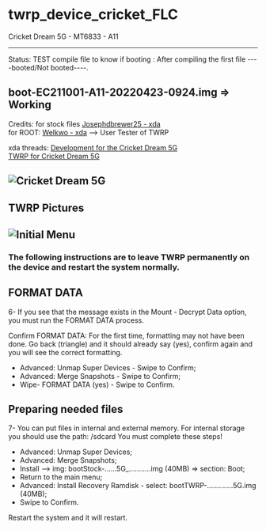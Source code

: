 # twrp_device_cricket_FLC
Cricket Dream 5G - MT6833 - A11

---------------
Status: TEST compile file to know if booting : After compiling the first file ----booted/Not booted----.

boot-EC211001-A11-20220423-0924.img => Working
------------------------------------
Credits: for stock files [Josephdbrewer25 - xda](https://forum.xda-developers.com/m/josephdbrewer25.5982262/)   
for ROOT: [Welkwo - xda](https://forum.xda-developers.com/m/welkwo.6053862/) --> User Tester of TWRP

xda threads: [Development for the Cricket Dream 5G](https://forum.xda-developers.com/t/development-for-the-cricket-dream-5g.4414603/)   
[TWRP for Cricket Dream 5G](https://forum.xda-developers.com/t/twrp-for-cricket-dream-5g.4418963/)

![Cricket Dream 5G](https://phonedady.com/uploads/model_images/cricket_dream_5g_(2).webp)
--------------------------------
TWRP Pictures
-------------
![Initial Menu](cccc)
----------------------------------------

### The following instructions are to leave TWRP permanently on the device and restart the system normally.

## FORMAT DATA
6- If you see that the message exists in the Mount - Decrypt Data option, you must run the FORMAT DATA process.

Confirm FORMAT DATA: For the first time, formatting may not have been done. Go back (triangle) and it should already say (yes), confirm again and you will see the correct formatting.
- Advanced: Unmap Super Devices - Swipe to Confirm;
- Advanced: Merge Snapshots - Swipe to Confirm;
- Wipe- FORMAT DATA (yes) - Swipe to Confirm.

## Preparing needed files
7- You can put files in internal and external memory. For internal storage you should use the path: /sdcard
You must complete these steps!
- Advanced: Unmap Super Devices;
- Advanced: Merge Snapshots;
- Install --> img: bootStock-......5G_...........img (40MB) => section: Boot;
- Return to the main menu;
- Advanced: Install Recovery Ramdisk - select: bootTWRP-.............5G.img (40MB);
- Swipe to Confirm.

Restart the system and it will restart.
